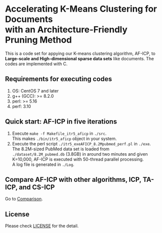 # Accelerating K-Means Clustering for Documents<br> with an Architecture-Friendly Pruning Method
This is a code set for appying our K-means clustering algorithm, AF-ICP, 
to **Large-scale and High-dimensional sparse data sets** like documents.
The codes are implemented with C.

## Requirements for executing codes
1. OS: CentOS 7 and later
2. g++ (GCC): >= 8.2.0
3. perl: >= 5.16
4. perf: 3.10

## Quick start: AF-ICP in five iterations
1. Execute ``make -f Makefile_itr5_aficp`` in ``./src``.<br>
 This makes ``./bin/itr5_aficp`` object in your system.
2. Execute the perl script ``./itr5_exeAFICP_8.2Mpubmed_perf.pl`` in ``./exe``.<br>
 The 8.2M-sized PubMed data set is loaded from ``./dataset/8.2M_pubmed.db`` (3.8GB)
 in around two minutes
 and given K=10,000, AF-ICP is executed with 50-thread parallel processing.<br>
 A log file is generated in ``./Log``.<br>

## Compare AF-ICP with other algorithms, ICP, TA-ICP, and CS-ICP
Go to [Comparison](./Comparison).

## License
Please check [LICENSE](LICENSE_v2.1.pdf) for the detail.
